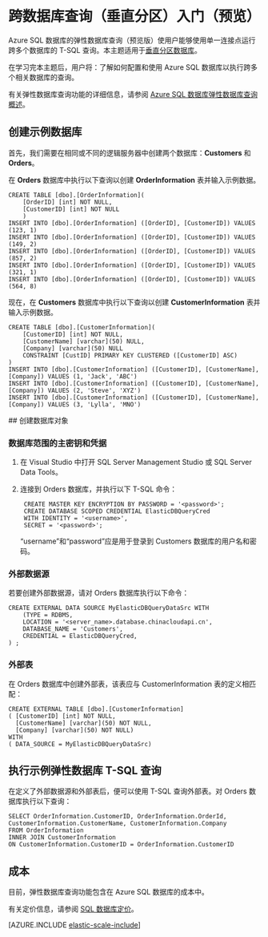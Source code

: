 <properties
	pageTitle="跨数据库查询（垂直分区）入门 | Azure"	
	description="如何在垂直分区数据库中使用弹性数据库查询"
	services="sql-database"
	documentationCenter=""  
	manager="jhubbard"
	authors="sidneyh"/>

<tags
	ms.service="sql-database"
	ms.workload="sql-database"
	ms.tgt_pltfrm="na"
	ms.devlang="na"
	ms.topic="article"
	ms.date="05/23/2016"
	wacn.date="12/26/2016"
	ms.author="torsteng" />

# 跨数据库查询（垂直分区）入门（预览）

Azure SQL 数据库的弹性数据库查询（预览版）使用户能够使用单一连接点运行跨多个数据库的 T-SQL 查询。本主题适用于[垂直分区数据库](/documentation/articles/sql-database-elastic-query-vertical-partitioning/)。

在学习完本主题后，用户将：了解如何配置和使用 Azure SQL 数据库以执行跨多个相关数据库的查询。

有关弹性数据库查询功能的详细信息，请参阅 [Azure SQL 数据库弹性数据库查询概述](/documentation/articles/sql-database-elastic-query-overview/)。

## 创建示例数据库

首先，我们需要在相同或不同的逻辑服务器中创建两个数据库：**Customers** 和 **Orders**。

在 **Orders** 数据库中执行以下查询以创建 **OrderInformation** 表并输入示例数据。

	CREATE TABLE [dbo].[OrderInformation]( 
		[OrderID] [int] NOT NULL, 
		[CustomerID] [int] NOT NULL 
		) 
	INSERT INTO [dbo].[OrderInformation] ([OrderID], [CustomerID]) VALUES (123, 1) 
	INSERT INTO [dbo].[OrderInformation] ([OrderID], [CustomerID]) VALUES (149, 2) 
	INSERT INTO [dbo].[OrderInformation] ([OrderID], [CustomerID]) VALUES (857, 2) 
	INSERT INTO [dbo].[OrderInformation] ([OrderID], [CustomerID]) VALUES (321, 1) 
	INSERT INTO [dbo].[OrderInformation] ([OrderID], [CustomerID]) VALUES (564, 8) 

现在，在 **Customers** 数据库中执行以下查询以创建 **CustomerInformation** 表并输入示例数据。

	CREATE TABLE [dbo].[CustomerInformation]( 
		[CustomerID] [int] NOT NULL, 
		[CustomerName] [varchar](50) NULL, 
		[Company] [varchar](50) NULL 
		CONSTRAINT [CustID] PRIMARY KEY CLUSTERED ([CustomerID] ASC) 
	) 
	INSERT INTO [dbo].[CustomerInformation] ([CustomerID], [CustomerName], [Company]) VALUES (1, 'Jack', 'ABC') 
	INSERT INTO [dbo].[CustomerInformation] ([CustomerID], [CustomerName], [Company]) VALUES (2, 'Steve', 'XYZ') 
	INSERT INTO [dbo].[CustomerInformation] ([CustomerID], [CustomerName], [Company]) VALUES (3, 'Lylla', 'MNO') 

##<a name="create-database-objects"></a> 创建数据库对象
### 数据库范围的主密钥和凭据

1. 在 Visual Studio 中打开 SQL Server Management Studio 或 SQL Server Data Tools。
2. 连接到 Orders 数据库，并执行以下 T-SQL 命令：

		CREATE MASTER KEY ENCRYPTION BY PASSWORD = '<password>'; 
		CREATE DATABASE SCOPED CREDENTIAL ElasticDBQueryCred 
		WITH IDENTITY = '<username>', 
		SECRET = '<password>';  

	“username”和“password”应是用于登录到 Customers 数据库的用户名和密码。

### 外部数据源
若要创建外部数据源，请对 Orders 数据库执行以下命令：

	CREATE EXTERNAL DATA SOURCE MyElasticDBQueryDataSrc WITH 
		(TYPE = RDBMS, 
		LOCATION = '<server_name>.database.chinacloudapi.cn', 
		DATABASE_NAME = 'Customers', 
		CREDENTIAL = ElasticDBQueryCred, 
	) ;

### 外部表
在 Orders 数据库中创建外部表，该表应与 CustomerInformation 表的定义相匹配：

	CREATE EXTERNAL TABLE [dbo].[CustomerInformation] 
	( [CustomerID] [int] NOT NULL, 
	  [CustomerName] [varchar](50) NOT NULL, 
	  [Company] [varchar](50) NOT NULL) 
	WITH 
	( DATA_SOURCE = MyElasticDBQueryDataSrc) 

## 执行示例弹性数据库 T-SQL 查询

在定义了外部数据源和外部表后，便可以使用 T-SQL 查询外部表。对 Orders 数据库执行以下查询：

	SELECT OrderInformation.CustomerID, OrderInformation.OrderId, CustomerInformation.CustomerName, CustomerInformation.Company 
	FROM OrderInformation 
	INNER JOIN CustomerInformation 
	ON CustomerInformation.CustomerID = OrderInformation.CustomerID 

## 成本

目前，弹性数据库查询功能包含在 Azure SQL 数据库的成本中。

有关定价信息，请参阅 [SQL 数据库定价](/pricing/details/sql-database/)。


[AZURE.INCLUDE [elastic-scale-include](../../includes/elastic-scale-include.md)]

<!--Image references-->

<!--anchors-->

<!---HONumber=Mooncake_Quality_Review_1215_2016-->